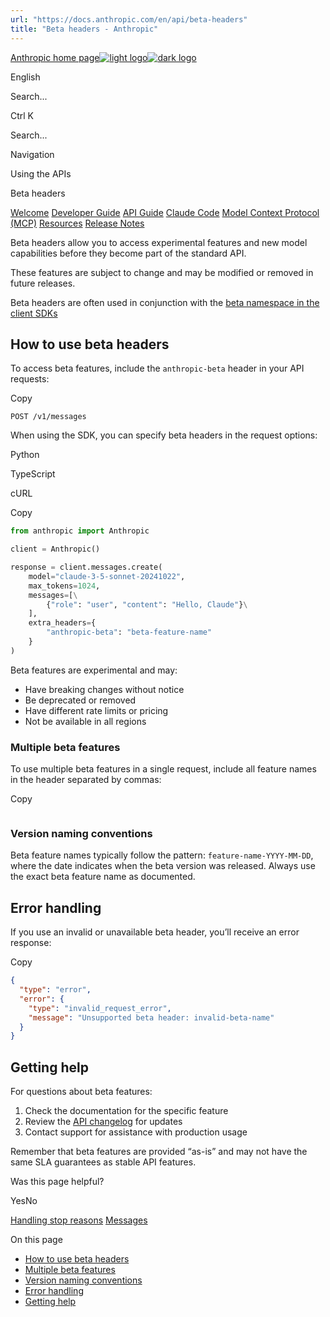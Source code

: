 ```yaml
---
url: "https://docs.anthropic.com/en/api/beta-headers"
title: "Beta headers - Anthropic"
---
```


[Anthropic home page![light logo](https://mintlify.s3.us-west-1.amazonaws.com/anthropic/logo/light.svg)![dark logo](https://mintlify.s3.us-west-1.amazonaws.com/anthropic/logo/dark.svg)](https://docs.anthropic.com/)

English

Search...

Ctrl K

Search...

Navigation

Using the APIs

Beta headers

[Welcome](https://docs.anthropic.com/en/home) [Developer Guide](https://docs.anthropic.com/en/docs/intro) [API Guide](https://docs.anthropic.com/en/api/overview) [Claude Code](https://docs.anthropic.com/en/docs/claude-code/overview) [Model Context Protocol (MCP)](https://docs.anthropic.com/en/docs/mcp) [Resources](https://docs.anthropic.com/en/resources/overview) [Release Notes](https://docs.anthropic.com/en/release-notes/overview)

Beta headers allow you to access experimental features and new model capabilities before they become part of the standard API.

These features are subject to change and may be modified or removed in future releases.

Beta headers are often used in conjunction with the [beta namespace in the client SDKs](https://docs.anthropic.com/en/api/client-sdks#beta-namespace-in-client-sdks)

## [​](https://docs.anthropic.com/en/api/beta-headers\#how-to-use-beta-headers)  How to use beta headers

To access beta features, include the `anthropic-beta` header in your API requests:

Copy

```http
POST /v1/messages

```

When using the SDK, you can specify beta headers in the request options:

Python

TypeScript

cURL

Copy

```python
from anthropic import Anthropic

client = Anthropic()

response = client.messages.create(
    model="claude-3-5-sonnet-20241022",
    max_tokens=1024,
    messages=[\
        {"role": "user", "content": "Hello, Claude"}\
    ],
    extra_headers={
        "anthropic-beta": "beta-feature-name"
    }
)

```

Beta features are experimental and may:

- Have breaking changes without notice
- Be deprecated or removed
- Have different rate limits or pricing
- Not be available in all regions

### [​](https://docs.anthropic.com/en/api/beta-headers\#multiple-beta-features)  Multiple beta features

To use multiple beta features in a single request, include all feature names in the header separated by commas:

Copy

```http

```

### [​](https://docs.anthropic.com/en/api/beta-headers\#version-naming-conventions)  Version naming conventions

Beta feature names typically follow the pattern: `feature-name-YYYY-MM-DD`, where the date indicates when the beta version was released. Always use the exact beta feature name as documented.

## [​](https://docs.anthropic.com/en/api/beta-headers\#error-handling)  Error handling

If you use an invalid or unavailable beta header, you’ll receive an error response:

Copy

```json
{
  "type": "error",
  "error": {
    "type": "invalid_request_error",
    "message": "Unsupported beta header: invalid-beta-name"
  }
}

```

## [​](https://docs.anthropic.com/en/api/beta-headers\#getting-help)  Getting help

For questions about beta features:

1. Check the documentation for the specific feature
2. Review the [API changelog](https://docs.anthropic.com/en/api/versioning) for updates
3. Contact support for assistance with production usage

Remember that beta features are provided “as-is” and may not have the same SLA guarantees as stable API features.

Was this page helpful?

YesNo

[Handling stop reasons](https://docs.anthropic.com/en/api/handling-stop-reasons) [Messages](https://docs.anthropic.com/en/api/messages)

On this page

- [How to use beta headers](https://docs.anthropic.com/en/api/beta-headers#how-to-use-beta-headers)
- [Multiple beta features](https://docs.anthropic.com/en/api/beta-headers#multiple-beta-features)
- [Version naming conventions](https://docs.anthropic.com/en/api/beta-headers#version-naming-conventions)
- [Error handling](https://docs.anthropic.com/en/api/beta-headers#error-handling)
- [Getting help](https://docs.anthropic.com/en/api/beta-headers#getting-help)